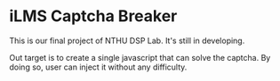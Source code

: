 # iLMS Captcha Breaker

This is our final project of NTHU DSP Lab. It's still in developing. 

Out target is to create a single javascript that can solve the captcha. By doing so, user can inject it without any difficulty.
